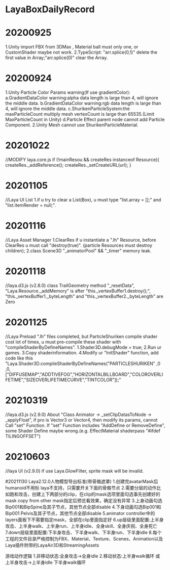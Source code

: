 # LayaBoxDailyRecord

# 20200925
1.Unity import FBX from 3DMax , Material ball must only one, or CustomShader maybe not work.
2.TypeScript: "arr.splice(0,1)" delete the first value in Array;"arr.splice(0)" clear the Array.

# 20200924
1.Unity Particle Color Params warning(If use gradientColor):
  a.GradientDataColor warning:alpha data length is large than 4, will ignore the middle data.
  b.GradientDataColor warning:rgb data length is large than 4, will ignore the middle data.
  c.ShurikenParticleSystem:the maxParticleCount multiply mesh vertexCount is large than 65535.(Limit MaxParticleCount in Unity)
  d.Particle Effect parent node cannot add Particle Component.
2.Unity Mesh cannot use ShurikenParticleMaterial.
# 20201022
//MODIFY laya.core.js
if (!mainResou && createRes instanceof Resource){
    createRes._addReference();
    createRes._setCreateURL(url);
}

# 20201105
//Laya UI List
1.if u try to clear a List(Box), u must type "list.array = [];" and "list.itemRender = null;".

# 20201116
//Laya Asset Manager
1.ClearRes
  if u instantiate a ".lh" Resource, before ClearRes u must call "destroy(true)". (particle Resources must destroy children);
2.class Scene3D
  "_animatorPool" && "_timer" memory leak.

# 20201118
//laya.d3.js (v2.8.0)
class TrailGeometry  method "_resetData", "Laya.Resource._addMemory" is after "this._vertexBuffer1.destroy();", "this._vertexBuffer1._byteLength" and "this._vertexBuffer2._byteLength" are Zero

# 20201125
//Laya Preload
".lh" files completed, but ParticleShuriken compile shader cost lot of times, u must pre-compile these shader with "compileShaderByDefineNames".
1.Shader3D.debugMode = true;
2.Run ur games.
3.Copy shaderinformation.
4.Modify ur "InitShader" function, add code like this "Laya.Shader3D.compileShaderByDefineNames("PARTICLESHURIKEN" ,0 ,0,["DIFFUSEMAP","ADDTIVEFOG","HORIZONTALBILLBOARD","COLOROVERLIFETIME","SIZEOVERLIFETIMECURVE","TINTCOLOR"]);"
# 20210319
//laya.d3.js (v2.9.0)
About "Class Animator -> _setClipDatasToNode -> _applyFloat", if pro is Vector3 or Vector4, then modify its params, cannot Call "set" Function. If "set" Function
includes "AddDefine or RemoveDefine", some Shader Define maybe wrong.(e.g. EffectMaterial shaderpass "#ifdef TILINGOFFSET")

# 20210603
//laya UI (v2.9.0)
if use Laya.GlowFilter, sprite mask will be invalid.

#20211130
Laya2.12.0人物模型导出标准(带骨骼遮罩)
1.创建完avatarMask后humanoid不用标 laya不支持，只需要开关下面的骨骼节点
2.需要分层的动作比如跑和攻击，创建上下两部分的clip，在clip的mask选项里面勾选事先创建好的mask
copy from other mask指定后预览看效果，确定没有异常
3.上身动画勾选Bip001和BipSpine及其子节点，其他节点全部disable
4.下身动画勾选Bip001和Bip001 Pelvis及其子节点，其他节点全部disable
5.animator controller中的layers面板下不需要指定mask，全部在clip里面指定好
6.up层级里面配置:上半身攻击、上半身walk、上半身run、上半身idle、全身skill、全身庆祝、全身死亡
7.down层级里面配置:下半身攻击、下半身walk、下半身run、下半身idle
8.每个工程的文件目录严格控制为FBX、Material、Texture、Scenes、Animation以及Laya插件附带的LayaAir3D和StreamingAssets

游戏动作逻辑
1.非移动状态:全身攻击->全身idle
2.移动状态:上半身walk循环 或 上半身攻击->上半身idle
	下半身walk循环
